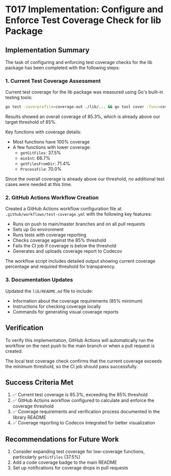 # T017 Implementation: Configure and Enforce Test Coverage Check for lib Package

## Implementation Summary

The task of configuring and enforcing test coverage checks for the lib package has been completed with the following steps:

### 1. Current Test Coverage Assessment

Current test coverage for the lib package was measured using Go's built-in testing tools:

```bash
go test -coverprofile=coverage.out ./lib/... && go tool cover -func=coverage.out
```

Results showed an overall coverage of 85.3%, which is already above our target threshold of 85%. 

Key functions with coverage details:
- Most functions have 100% coverage
- A few functions with lower coverage:
  - `getGitFiles`: 37.5%
  - `minInt`: 66.7%
  - `getFilesFromDir`: 71.4%
  - `ProcessFile`: 70.0%

Since the overall coverage is already above our threshold, no additional test cases were needed at this time.

### 2. GitHub Actions Workflow Creation

Created a GitHub Actions workflow configuration file at `.github/workflows/test-coverage.yml` with the following key features:

- Runs on push to main/master branches and on all pull requests
- Sets up Go environment
- Runs tests with coverage reporting
- Checks coverage against the 85% threshold
- Fails the CI job if coverage is below the threshold
- Generates and uploads coverage report to Codecov

The workflow script includes detailed output showing current coverage percentage and required threshold for transparency.

### 3. Documentation Updates

Updated the `lib/README.md` file to include:

- Information about the coverage requirements (85% minimum)
- Instructions for checking coverage locally
- Commands for generating visual coverage reports

## Verification

To verify this implementation, GitHub Actions will automatically run the workflow on the next push to the main branch or when a pull request is created.

The local test coverage check confirms that the current coverage exceeds the minimum threshold, so the CI job should pass successfully.

## Success Criteria Met

1. ✅ Current test coverage is 85.3%, exceeding the 85% threshold
2. ✅ GitHub Actions workflow configured to calculate and enforce the coverage threshold 
3. ✅ Coverage requirements and verification process documented in the library README
4. ✅ Coverage reporting to Codecov integrated for better visualization

## Recommendations for Future Work

1. Consider expanding test coverage for low-coverage functions, particularly `getGitFiles` (37.5%)
2. Add a code coverage badge to the main README
3. Set up notifications for coverage drops in pull requests